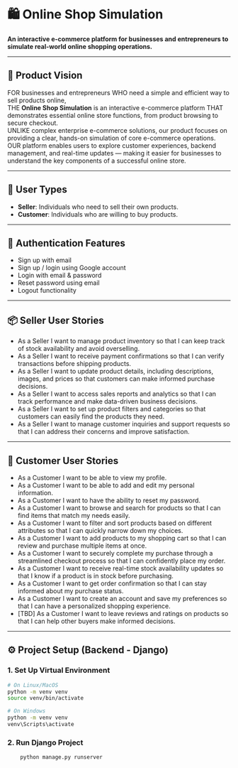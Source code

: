 # 🛍️ Online Shop Simulation

**An interactive e-commerce platform for businesses and entrepreneurs to simulate real-world online shopping operations.**

---

## 🚀 Product Vision

FOR businesses and entrepreneurs WHO need a simple and efficient way to sell products online,  
THE **Online Shop Simulation** is an interactive e-commerce platform THAT demonstrates essential online store functions, from product browsing to secure checkout.  
UNLIKE complex enterprise e-commerce solutions, our product focuses on providing a clear, hands-on simulation of core e-commerce operations.  
OUR platform enables users to explore customer experiences, backend management, and real-time updates — making it easier for businesses to understand the key components of a successful online store.

---

## 👥 User Types

- **Seller**: Individuals who need to sell their own products.  
- **Customer**: Individuals who are willing to buy products.

---

## 🔐 Authentication Features

- Sign up with email  
- Sign up / login using Google account  
- Login with email & password  
- Reset password using email  
- Logout functionality

---

## 📦 Seller User Stories

- As a Seller I want to manage product inventory so that I can keep track of stock availability and avoid overselling.  
- As a Seller I want to receive payment confirmations so that I can verify transactions before shipping products.  
- As a Seller I want to update product details, including descriptions, images, and prices so that customers can make informed purchase decisions.  
- As a Seller I want to access sales reports and analytics so that I can track performance and make data-driven business decisions.  
- As a Seller I want to set up product filters and categories so that customers can easily find the products they need.  
- As a Seller I want to manage customer inquiries and support requests so that I can address their concerns and improve satisfaction.

---

## 🛒 Customer User Stories

- As a Customer I want to be able to view my profile.  
- As a Customer I want to be able to add and edit my personal information.  
- As a Customer I want to have the ability to reset my password.  
- As a Customer I want to browse and search for products so that I can find items that match my needs easily.  
- As a Customer I want to filter and sort products based on different attributes so that I can quickly narrow down my choices.  
- As a Customer I want to add products to my shopping cart so that I can review and purchase multiple items at once.  
- As a Customer I want to securely complete my purchase through a streamlined checkout process so that I can confidently place my order.  
- As a Customer I want to receive real-time stock availability updates so that I know if a product is in stock before purchasing.  
- As a Customer I want to get order confirmation so that I can stay informed about my purchase status.  
- As a Customer I want to create an account and save my preferences so that I can have a personalized shopping experience.  
- [TBD] As a Customer I want to leave reviews and ratings on products so that I can help other buyers make informed decisions.

---

## ⚙️ Project Setup (Backend - Django)

### 1. Set Up Virtual Environment

```bash
# On Linux/MacOS
python -m venv venv
source venv/bin/activate

# On Windows
python -m venv venv
venv\Scripts\activate
```
### 2. Run Django Project
```bash
    python manage.py runserver
```

